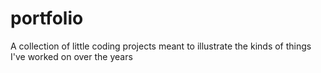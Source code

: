 # portfolio
A collection of little coding projects meant to illustrate the kinds of things I've worked on over the years

